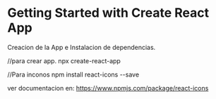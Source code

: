 # Getting Started with Create React App

Creacion de la App e Instalacion de dependencias.

//para crear app.
npx create-react-app 

//Para inconos
npm install react-icons --save 

ver documentacion en: https://www.npmjs.com/package/react-icons